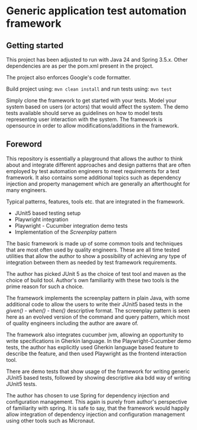 # Generic application test automation framework

## Getting started
This project has been adjusted to run with Java 24 and Spring 3.5.x. Other dependencies are as per the
pom.xml present in the project.

The project also enforces Google's code formatter.

Build project using: `mvn clean install` and run tests using: `mvn test`

Simply clone the framework to get started with your tests. Model your system based on users (or actors)
that would affect the system. The demo tests available should serve as guidelines on how to model
tests representing user interaction with the system. The framework is opensource in order to allow
modifications/additions in the framework.

## Foreword

This repository is essentially a playground that allows the author to think about and
integrate different approaches and design patterns that are often employed by test automation 
engineers to meet requirements for a test framework. It also contains some additional topics
such as dependency injection and property management which are generally an afterthought for
many engineers.

Typical patterns, features, tools etc. that are integrated in the framework.
- JUnit5 based testing setup
- Playwright integration
- Playwright - Cucumber integration demo tests
- Implementation of the *Screenplay* pattern

The basic framework is made up of some common tools and techniques that are most often
used by quality engineers. These are all time tested utilities that allow the author to
show a possibility of achieving any type of integration between them as needed by test
framework requirements.

The author has picked JUnit 5 as the choice of test tool and maven as the choice
of build tool. Author's own familiarity with these two tools is the prime reason for
such a choice.

The framework implements the screenplay pattern in plain Java, with some additional
code to allow the users to write their JUnit5 based tests in the *given()* - *when()* -
*then()* descriptive format. The screenplay pattern is seen here as an evolved version
of the command and query pattern, which most of quality engineers including the author
are aware of.

The framework also integrates cucumber jvm, allowing an opportunity to write specifications 
in Gherkin language. In the Playwright-Cucumber demo tests, the author has explicitly used 
Gherkin language based feature to describe the feature, and then used Playwright as the 
frontend interaction tool.

There are demo tests that show usage of the framework for writing generic JUnit5 based tests, 
followed by showing descriptive aka bdd way of writing JUnit5 tests.

The author has chosen to use Spring for dependency injection and configuration management. This
again is purely from author's perspective of familiarity with spring. It is safe to say, that
the framework would happily allow integration of dependency injection and configuration management
using other tools such as Micronaut.



